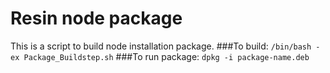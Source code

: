 # Resin node package

This is a script to build node installation package.
###To build: `/bin/bash -ex Package_Buildstep.sh`
###To run package: `dpkg -i package-name.deb`

